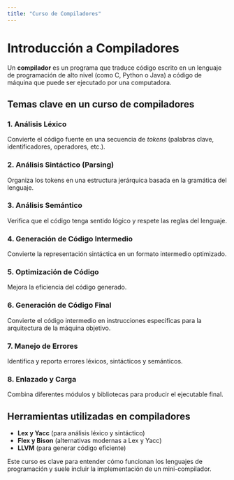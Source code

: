```yaml
---
title: "Curso de Compiladores"
---
```


# Introducción a Compiladores

Un **compilador** es un programa que traduce código escrito en un lenguaje de programación de alto nivel (como C, Python o Java) a código de máquina que puede ser ejecutado por una computadora.

## Temas clave en un curso de compiladores

### 1. Análisis Léxico
Convierte el código fuente en una secuencia de *tokens* (palabras clave, identificadores, operadores, etc.).

### 2. Análisis Sintáctico (Parsing)
Organiza los tokens en una estructura jerárquica basada en la gramática del lenguaje.

### 3. Análisis Semántico
Verifica que el código tenga sentido lógico y respete las reglas del lenguaje.

### 4. Generación de Código Intermedio
Convierte la representación sintáctica en un formato intermedio optimizado.

### 5. Optimización de Código
Mejora la eficiencia del código generado.

### 6. Generación de Código Final
Convierte el código intermedio en instrucciones específicas para la arquitectura de la máquina objetivo.

### 7. Manejo de Errores
Identifica y reporta errores léxicos, sintácticos y semánticos.

### 8. Enlazado y Carga
Combina diferentes módulos y bibliotecas para producir el ejecutable final.

## Herramientas utilizadas en compiladores
- **Lex y Yacc** (para análisis léxico y sintáctico)
- **Flex y Bison** (alternativas modernas a Lex y Yacc)
- **LLVM** (para generar código eficiente)

Este curso es clave para entender cómo funcionan los lenguajes de programación y suele incluir la implementación de un mini-compilador.
